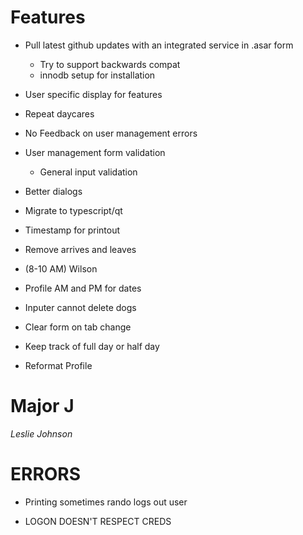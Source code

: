 # Features  
- Pull latest github updates with an integrated service in .asar form  
    - Try to support backwards compat  
    - innodb setup for installation  

- User specific display for features  
- Repeat daycares  

- No Feedback on user management errors  
- User management form validation  
    - General input validation  
- Better dialogs  

- Migrate to typescript/qt  

- Timestamp for printout  

- Remove arrives and leaves  
- (8-10 AM) Wilson  
- Profile AM and PM for dates  
- Inputer cannot delete dogs  
- Clear form on tab change  
- Keep track of full day or half day  

- Reformat Profile  
# Major J  
_Leslie Johnson_  

# ERRORS  
- Printing sometimes rando logs out user  

- LOGON DOESN'T RESPECT CREDS  
